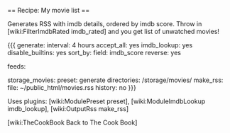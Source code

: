== Recipe: My movie list ==

Generates RSS with imdb details, ordered by imdb score. Throw in [wiki:FilterImdbRated imdb_rated] and you get list of unwatched movies!

{{{
generate:
  interval: 4 hours
  accept_all: yes
  imdb_lookup: yes
  disable_builtins: yes
  sort_by:
    field: imdb_score
    reverse: yes

feeds:

  storage_movies:
    preset: generate
    directories: /storage/movies/
    make_rss:
      file: ~/public_html/movies.rss
      history: no
}}}

Uses plugins: [wiki:ModulePreset preset], [wiki:ModuleImdbLookup imdb_lookup], [wiki:OutputRss make_rss]

[wiki:TheCookBook Back to The Cook Book]